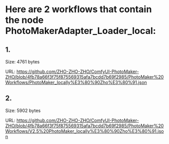 # Here are 2 workflows that contain the node PhotoMakerAdapter_Loader_local:

## 1. 

Size: 4761 bytes

URL: https://github.com/ZHO-ZHO-ZHO/ComfyUI-PhotoMaker-ZHO/blob/4fb78a66f3f75f875569315afa7bcdd7b69f2985/PhotoMaker%20Workflows/PhotoMaker_locally%E3%80%90Zho%E3%80%91.json

## 2. 

Size: 5902 bytes

URL: https://github.com/ZHO-ZHO-ZHO/ComfyUI-PhotoMaker-ZHO/blob/4fb78a66f3f75f875569315afa7bcdd7b69f2985/PhotoMaker%20Workflows/V2.5%20PhotoMaker_locally%E3%80%90Zho%E3%80%91.json

